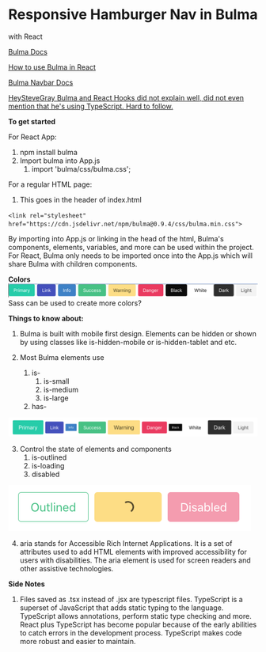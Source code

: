 # Responsive Hamburger Nav in Bulma 
with React


[Bulma Docs](https://bulma.io/documentation/overview/start/)

[How to use Bulma in React](https://blog.logrocket.com/how-to-use-bulma-css-with-react/)


[Bulma Navbar Docs](https://bulma.io/documentation/components/navbar/)


[HeySteveGray Bulma and React Hooks did not explain well, did not even mention that he's using TypeScript. Hard to follow.](https://heystevegray.dev/til/how-to-create-a-responsive-navbar-with-bulma-and-react-hooks/)



**To get started**

For React App:
1. npm install bulma
2. Import bulma into App.js
    1. import 'bulma/css/bulma.css';

For a regular HTML page:
1. This goes in the header of index.html

`<link rel="stylesheet" href="https://cdn.jsdelivr.net/npm/bulma@0.9.4/css/bulma.min.css">`

By importing into App.js or linking in the head of the html, Bulma's components, elements, variables, and more can be used within the project. For React, Bulma only needs to be imported once into the App.js which will share Bulma with children components. 




**Colors**
![colors](assets/Colors.png)
Sass can be used to create more colors?

**Things to know about:**
1. Bulma is built with mobile first design. Elements can be hidden or shown by using classes like is-hidden-mobile or is-hidden-tablet and etc.


2. Most Bulma elements use 
    1. is-
        1. is-small
        1. is-medium
        1. is-large
    1. has-

![size](assets/Size.png)


3. Control the state of elements and components
    1. is-outlined
    1. is-loading
    1. disabled
    
![state](assets/state.png)


4. aria stands for Accessible Rich Internet Applications.
It is a set of attributes used to add HTML elements with improved accessibility for users with disabilities. The aria element is used for screen readers and other assistive technologies. 

**Side Notes**
1. Files saved as .tsx instead of .jsx are typescript files. TypeScript is a superset of JavaScript that adds static typing to the language. TypeScript allows annotations, perform static type checking and more. React plus TypeScript has become popular because of the early abilities to catch errors in the development process. TypeScript makes code more robust and easier to maintain. 